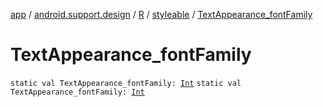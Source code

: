 [app](../../../index.md) / [android.support.design](../../index.md) / [R](../index.md) / [styleable](index.md) / [TextAppearance_fontFamily](./-text-appearance_font-family.md)

# TextAppearance_fontFamily

`static val TextAppearance_fontFamily: `[`Int`](https://kotlinlang.org/api/latest/jvm/stdlib/kotlin/-int/index.html)
`static val TextAppearance_fontFamily: `[`Int`](https://kotlinlang.org/api/latest/jvm/stdlib/kotlin/-int/index.html)
